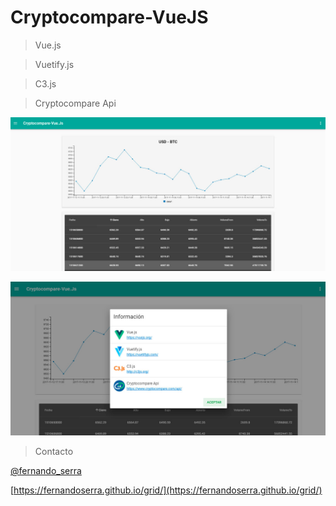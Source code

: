 # Cryptocompare-VueJS

> Vue.js

> Vuetify.js

> C3.js

> Cryptocompare Api

![Screenshot](img/pantalla1.jpg)

![Screenshot](img/pantalla2.jpg)



> Contacto

[@fernando_serra](https://twitter.com/fernando_serra)

[https://fernandoserra.github.io/grid/](https://fernandoserra.github.io/grid/)
